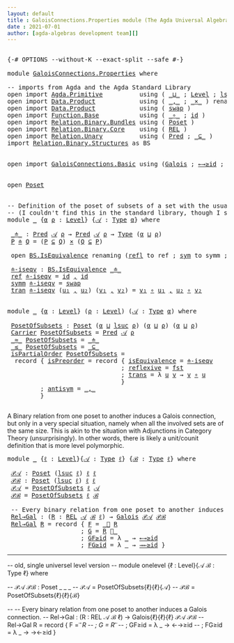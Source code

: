 ```yaml
---
layout: default
title : GaloisConnections.Properties module (The Agda Universal Algebra Library)
date : 2021-07-01
author: [agda-algebras development team][]
---
```


<pre class="Agda">

<a id="182" class="Symbol">{-#</a> <a id="186" class="Keyword">OPTIONS</a> <a id="194" class="Pragma">--without-K</a> <a id="206" class="Pragma">--exact-split</a> <a id="220" class="Pragma">--safe</a> <a id="227" class="Symbol">#-}</a>

<a id="232" class="Keyword">module</a> <a id="239" href="GaloisConnections.Properties.html" class="Module">GaloisConnections.Properties</a> <a id="268" class="Keyword">where</a>

<a id="275" class="Comment">-- imports from Agda and the Agda Standard Library</a>
<a id="326" class="Keyword">open</a> <a id="331" class="Keyword">import</a> <a id="338" href="Agda.Primitive.html" class="Module">Agda.Primitive</a>          <a id="362" class="Keyword">using</a> <a id="368" class="Symbol">(</a> <a id="370" href="Agda.Primitive.html#810" class="Primitive Operator">_⊔_</a> <a id="374" class="Symbol">;</a> <a id="376" href="Agda.Primitive.html#597" class="Postulate">Level</a> <a id="382" class="Symbol">;</a> <a id="384" href="Agda.Primitive.html#780" class="Primitive">lsuc</a> <a id="389" class="Symbol">)</a> <a id="391" class="Keyword">renaming</a> <a id="400" class="Symbol">(</a> <a id="402" href="Agda.Primitive.html#326" class="Primitive">Set</a> <a id="406" class="Symbol">to</a> <a id="409" class="Primitive">Type</a> <a id="414" class="Symbol">)</a>
<a id="416" class="Keyword">open</a> <a id="421" class="Keyword">import</a> <a id="428" href="Data.Product.html" class="Module">Data.Product</a>            <a id="452" class="Keyword">using</a> <a id="458" class="Symbol">(</a> <a id="460" href="Agda.Builtin.Sigma.html#236" class="InductiveConstructor Operator">_,_</a> <a id="464" class="Symbol">;</a> <a id="466" href="Data.Product.html#1167" class="Function Operator">_×_</a> <a id="470" class="Symbol">)</a> <a id="472" class="Keyword">renaming</a> <a id="481" class="Symbol">(</a> <a id="483" href="Agda.Builtin.Sigma.html#252" class="Field">proj₁</a> <a id="489" class="Symbol">to</a> <a id="492" class="Field">fst</a> <a id="496" class="Symbol">)</a>
<a id="498" class="Keyword">open</a> <a id="503" class="Keyword">import</a> <a id="510" href="Data.Product.html" class="Module">Data.Product</a>            <a id="534" class="Keyword">using</a> <a id="540" class="Symbol">(</a> <a id="542" href="Data.Product.html#5317" class="Function">swap</a> <a id="547" class="Symbol">)</a>
<a id="549" class="Keyword">open</a> <a id="554" class="Keyword">import</a> <a id="561" href="Function.Base.html" class="Module">Function.Base</a>           <a id="585" class="Keyword">using</a> <a id="591" class="Symbol">(</a> <a id="593" href="Function.Base.html#1031" class="Function Operator">_∘_</a> <a id="597" class="Symbol">;</a> <a id="599" href="Function.Base.html#615" class="Function">id</a> <a id="602" class="Symbol">)</a>
<a id="604" class="Keyword">open</a> <a id="609" class="Keyword">import</a> <a id="616" href="Relation.Binary.Bundles.html" class="Module">Relation.Binary.Bundles</a> <a id="640" class="Keyword">using</a> <a id="646" class="Symbol">(</a> <a id="648" href="Relation.Binary.Bundles.html#3028" class="Record">Poset</a> <a id="654" class="Symbol">)</a>
<a id="656" class="Keyword">open</a> <a id="661" class="Keyword">import</a> <a id="668" href="Relation.Binary.Core.html" class="Module">Relation.Binary.Core</a>    <a id="692" class="Keyword">using</a> <a id="698" class="Symbol">(</a> <a id="700" href="Relation.Binary.Core.html#766" class="Function">REL</a> <a id="704" class="Symbol">)</a>
<a id="706" class="Keyword">open</a> <a id="711" class="Keyword">import</a> <a id="718" href="Relation.Unary.html" class="Module">Relation.Unary</a>          <a id="742" class="Keyword">using</a> <a id="748" class="Symbol">(</a> <a id="750" href="Relation.Unary.html#1101" class="Function">Pred</a> <a id="755" class="Symbol">;</a> <a id="757" href="Relation.Unary.html#1742" class="Function Operator">_⊆_</a> <a id="761" class="Symbol">)</a>
<a id="763" class="Keyword">import</a> <a id="770" href="Relation.Binary.Structures.html" class="Module">Relation.Binary.Structures</a> <a id="797" class="Symbol">as</a> <a id="800" class="Module">BS</a>


<a id="805" class="Keyword">open</a> <a id="810" class="Keyword">import</a> <a id="817" href="GaloisConnections.Basic.html" class="Module">GaloisConnections.Basic</a> <a id="841" class="Keyword">using</a> <a id="847" class="Symbol">(</a><a id="848" href="GaloisConnections.Basic.html#1155" class="Record">Galois</a> <a id="855" class="Symbol">;</a> <a id="857" href="GaloisConnections.Basic.html#1696" class="Function">←→≥id</a> <a id="863" class="Symbol">;</a> <a id="865" href="GaloisConnections.Basic.html#1784" class="Function">→←≥id</a> <a id="871" class="Symbol">;</a> <a id="873" href="GaloisConnections.Basic.html#1447" class="Function Operator">_⃗_</a> <a id="877" class="Symbol">;</a> <a id="879" href="GaloisConnections.Basic.html#1607" class="Function Operator">_⃖_</a> <a id="883" class="Symbol">)</a>


<a id="887" class="Keyword">open</a> <a id="892" href="Relation.Binary.Bundles.html#3028" class="Module">Poset</a>


<a id="900" class="Comment">-- Definition of the poset of subsets of a set with the usual set inclusion relation.</a>
<a id="986" class="Comment">-- (I couldn&#39;t find this in the standard library, though I suspect it&#39;s somewhere.)</a>
<a id="1070" class="Keyword">module</a> <a id="1077" href="GaloisConnections.Properties.html#1077" class="Module">_</a> <a id="1079" class="Symbol">{</a><a id="1080" href="GaloisConnections.Properties.html#1080" class="Bound">α</a> <a id="1082" href="GaloisConnections.Properties.html#1082" class="Bound">ρ</a> <a id="1084" class="Symbol">:</a> <a id="1086" href="Agda.Primitive.html#597" class="Postulate">Level</a><a id="1091" class="Symbol">}</a> <a id="1093" class="Symbol">{</a><a id="1094" href="GaloisConnections.Properties.html#1094" class="Bound">𝒜</a> <a id="1096" class="Symbol">:</a> <a id="1098" href="GaloisConnections.Properties.html#409" class="Primitive">Type</a> <a id="1103" href="GaloisConnections.Properties.html#1080" class="Bound">α</a><a id="1104" class="Symbol">}</a> <a id="1106" class="Keyword">where</a>

 <a id="1114" href="GaloisConnections.Properties.html#1114" class="Function Operator">_≐_</a> <a id="1118" class="Symbol">:</a> <a id="1120" href="Relation.Unary.html#1101" class="Function">Pred</a> <a id="1125" href="GaloisConnections.Properties.html#1094" class="Bound">𝒜</a> <a id="1127" href="GaloisConnections.Properties.html#1082" class="Bound">ρ</a> <a id="1129" class="Symbol">→</a> <a id="1131" href="Relation.Unary.html#1101" class="Function">Pred</a> <a id="1136" href="GaloisConnections.Properties.html#1094" class="Bound">𝒜</a> <a id="1138" href="GaloisConnections.Properties.html#1082" class="Bound">ρ</a> <a id="1140" class="Symbol">→</a> <a id="1142" href="GaloisConnections.Properties.html#409" class="Primitive">Type</a> <a id="1147" class="Symbol">(</a><a id="1148" href="GaloisConnections.Properties.html#1080" class="Bound">α</a> <a id="1150" href="Agda.Primitive.html#810" class="Primitive Operator">⊔</a> <a id="1152" href="GaloisConnections.Properties.html#1082" class="Bound">ρ</a><a id="1153" class="Symbol">)</a>
 <a id="1156" href="GaloisConnections.Properties.html#1156" class="Bound">P</a> <a id="1158" href="GaloisConnections.Properties.html#1114" class="Function Operator">≐</a> <a id="1160" href="GaloisConnections.Properties.html#1160" class="Bound">Q</a> <a id="1162" class="Symbol">=</a> <a id="1164" class="Symbol">(</a><a id="1165" href="GaloisConnections.Properties.html#1156" class="Bound">P</a> <a id="1167" href="Relation.Unary.html#1742" class="Function Operator">⊆</a> <a id="1169" href="GaloisConnections.Properties.html#1160" class="Bound">Q</a><a id="1170" class="Symbol">)</a> <a id="1172" href="Data.Product.html#1167" class="Function Operator">×</a> <a id="1174" class="Symbol">(</a><a id="1175" href="GaloisConnections.Properties.html#1160" class="Bound">Q</a> <a id="1177" href="Relation.Unary.html#1742" class="Function Operator">⊆</a> <a id="1179" href="GaloisConnections.Properties.html#1156" class="Bound">P</a><a id="1180" class="Symbol">)</a>

 <a id="1184" class="Keyword">open</a> <a id="1189" href="Relation.Binary.Structures.html#1522" class="Module">BS.IsEquivalence</a> <a id="1206" class="Keyword">renaming</a> <a id="1215" class="Symbol">(</a><a id="1216" href="Relation.Binary.Structures.html#1568" class="Field">refl</a> <a id="1221" class="Symbol">to</a> <a id="1224" class="Field">ref</a> <a id="1228" class="Symbol">;</a> <a id="1230" href="Relation.Binary.Structures.html#1594" class="Field">sym</a> <a id="1234" class="Symbol">to</a> <a id="1237" class="Field">symm</a> <a id="1242" class="Symbol">;</a> <a id="1244" href="Relation.Binary.Structures.html#1620" class="Field">trans</a> <a id="1250" class="Symbol">to</a> <a id="1253" class="Field">tran</a><a id="1257" class="Symbol">)</a>

 <a id="1261" href="GaloisConnections.Properties.html#1261" class="Function">≐-iseqv</a> <a id="1269" class="Symbol">:</a> <a id="1271" href="Relation.Binary.Structures.html#1522" class="Record">BS.IsEquivalence</a> <a id="1288" href="GaloisConnections.Properties.html#1114" class="Function Operator">_≐_</a>
 <a id="1293" href="GaloisConnections.Properties.html#1224" class="Field">ref</a> <a id="1297" href="GaloisConnections.Properties.html#1261" class="Function">≐-iseqv</a> <a id="1305" class="Symbol">=</a> <a id="1307" href="Function.Base.html#615" class="Function">id</a> <a id="1310" href="Agda.Builtin.Sigma.html#236" class="InductiveConstructor Operator">,</a> <a id="1312" href="Function.Base.html#615" class="Function">id</a>
 <a id="1316" href="GaloisConnections.Properties.html#1237" class="Field">symm</a> <a id="1321" href="GaloisConnections.Properties.html#1261" class="Function">≐-iseqv</a> <a id="1329" class="Symbol">=</a> <a id="1331" href="Data.Product.html#5317" class="Function">swap</a>
 <a id="1337" href="GaloisConnections.Properties.html#1253" class="Field">tran</a> <a id="1342" href="GaloisConnections.Properties.html#1261" class="Function">≐-iseqv</a> <a id="1350" class="Symbol">(</a><a id="1351" href="GaloisConnections.Properties.html#1351" class="Bound">u₁</a> <a id="1354" href="Agda.Builtin.Sigma.html#236" class="InductiveConstructor Operator">,</a> <a id="1356" href="GaloisConnections.Properties.html#1356" class="Bound">u₂</a><a id="1358" class="Symbol">)</a> <a id="1360" class="Symbol">(</a><a id="1361" href="GaloisConnections.Properties.html#1361" class="Bound">v₁</a> <a id="1364" href="Agda.Builtin.Sigma.html#236" class="InductiveConstructor Operator">,</a> <a id="1366" href="GaloisConnections.Properties.html#1366" class="Bound">v₂</a><a id="1368" class="Symbol">)</a> <a id="1370" class="Symbol">=</a> <a id="1372" href="GaloisConnections.Properties.html#1361" class="Bound">v₁</a> <a id="1375" href="Function.Base.html#1031" class="Function Operator">∘</a> <a id="1377" href="GaloisConnections.Properties.html#1351" class="Bound">u₁</a> <a id="1380" href="Agda.Builtin.Sigma.html#236" class="InductiveConstructor Operator">,</a> <a id="1382" href="GaloisConnections.Properties.html#1356" class="Bound">u₂</a> <a id="1385" href="Function.Base.html#1031" class="Function Operator">∘</a> <a id="1387" href="GaloisConnections.Properties.html#1366" class="Bound">v₂</a>


<a id="1392" class="Keyword">module</a> <a id="1399" href="GaloisConnections.Properties.html#1399" class="Module">_</a> <a id="1401" class="Symbol">{</a><a id="1402" href="GaloisConnections.Properties.html#1402" class="Bound">α</a> <a id="1404" class="Symbol">:</a> <a id="1406" href="Agda.Primitive.html#597" class="Postulate">Level</a><a id="1411" class="Symbol">}</a> <a id="1413" class="Symbol">(</a><a id="1414" href="GaloisConnections.Properties.html#1414" class="Bound">ρ</a> <a id="1416" class="Symbol">:</a> <a id="1418" href="Agda.Primitive.html#597" class="Postulate">Level</a><a id="1423" class="Symbol">)</a> <a id="1425" class="Symbol">(</a><a id="1426" href="GaloisConnections.Properties.html#1426" class="Bound">𝒜</a> <a id="1428" class="Symbol">:</a> <a id="1430" href="GaloisConnections.Properties.html#409" class="Primitive">Type</a> <a id="1435" href="GaloisConnections.Properties.html#1402" class="Bound">α</a><a id="1436" class="Symbol">)</a> <a id="1438" class="Keyword">where</a>

 <a id="1446" href="GaloisConnections.Properties.html#1446" class="Function">PosetOfSubsets</a> <a id="1461" class="Symbol">:</a> <a id="1463" href="Relation.Binary.Bundles.html#3028" class="Record">Poset</a> <a id="1469" class="Symbol">(</a><a id="1470" href="GaloisConnections.Properties.html#1402" class="Bound">α</a> <a id="1472" href="Agda.Primitive.html#810" class="Primitive Operator">⊔</a> <a id="1474" href="Agda.Primitive.html#780" class="Primitive">lsuc</a> <a id="1479" href="GaloisConnections.Properties.html#1414" class="Bound">ρ</a><a id="1480" class="Symbol">)</a> <a id="1482" class="Symbol">(</a><a id="1483" href="GaloisConnections.Properties.html#1402" class="Bound">α</a> <a id="1485" href="Agda.Primitive.html#810" class="Primitive Operator">⊔</a> <a id="1487" href="GaloisConnections.Properties.html#1414" class="Bound">ρ</a><a id="1488" class="Symbol">)</a> <a id="1490" class="Symbol">(</a><a id="1491" href="GaloisConnections.Properties.html#1402" class="Bound">α</a> <a id="1493" href="Agda.Primitive.html#810" class="Primitive Operator">⊔</a> <a id="1495" href="GaloisConnections.Properties.html#1414" class="Bound">ρ</a><a id="1496" class="Symbol">)</a>
 <a id="1499" href="Relation.Binary.Bundles.html#3104" class="Field">Carrier</a> <a id="1507" href="GaloisConnections.Properties.html#1446" class="Function">PosetOfSubsets</a> <a id="1522" class="Symbol">=</a> <a id="1524" href="Relation.Unary.html#1101" class="Function">Pred</a> <a id="1529" href="GaloisConnections.Properties.html#1426" class="Bound">𝒜</a> <a id="1531" href="GaloisConnections.Properties.html#1414" class="Bound">ρ</a>
 <a id="1534" href="Relation.Binary.Bundles.html#3131" class="Field Operator">_≈_</a> <a id="1538" href="GaloisConnections.Properties.html#1446" class="Function">PosetOfSubsets</a> <a id="1553" class="Symbol">=</a> <a id="1555" href="GaloisConnections.Properties.html#1114" class="Function Operator">_≐_</a>
 <a id="1560" href="Relation.Binary.Bundles.html#3167" class="Field Operator">_≤_</a> <a id="1564" href="GaloisConnections.Properties.html#1446" class="Function">PosetOfSubsets</a> <a id="1579" class="Symbol">=</a> <a id="1581" href="Relation.Unary.html#1742" class="Function Operator">_⊆_</a>
 <a id="1586" href="Relation.Binary.Bundles.html#3203" class="Field">isPartialOrder</a> <a id="1601" href="GaloisConnections.Properties.html#1446" class="Function">PosetOfSubsets</a> <a id="1616" class="Symbol">=</a>
  <a id="1620" class="Keyword">record</a> <a id="1627" class="Symbol">{</a> <a id="1629" href="Relation.Binary.Structures.html#3243" class="Field">isPreorder</a> <a id="1640" class="Symbol">=</a> <a id="1642" class="Keyword">record</a> <a id="1649" class="Symbol">{</a> <a id="1651" href="Relation.Binary.Structures.html#2228" class="Field">isEquivalence</a> <a id="1665" class="Symbol">=</a> <a id="1667" href="GaloisConnections.Properties.html#1261" class="Function">≐-iseqv</a>
                               <a id="1706" class="Symbol">;</a> <a id="1708" href="Relation.Binary.Structures.html#2331" class="Field">reflexive</a> <a id="1718" class="Symbol">=</a> <a id="1720" href="GaloisConnections.Properties.html#492" class="Field">fst</a>
                               <a id="1755" class="Symbol">;</a> <a id="1757" href="Relation.Binary.Structures.html#2361" class="Field">trans</a> <a id="1763" class="Symbol">=</a> <a id="1765" class="Symbol">λ</a> <a id="1767" href="GaloisConnections.Properties.html#1767" class="Bound">u</a> <a id="1769" href="GaloisConnections.Properties.html#1769" class="Bound">v</a> <a id="1771" class="Symbol">→</a> <a id="1773" href="GaloisConnections.Properties.html#1769" class="Bound">v</a> <a id="1775" href="Function.Base.html#1031" class="Function Operator">∘</a> <a id="1777" href="GaloisConnections.Properties.html#1767" class="Bound">u</a>
                               <a id="1810" class="Symbol">}</a>
         <a id="1821" class="Symbol">;</a> <a id="1823" href="Relation.Binary.Structures.html#3275" class="Field">antisym</a> <a id="1831" class="Symbol">=</a> <a id="1833" href="Agda.Builtin.Sigma.html#236" class="InductiveConstructor Operator">_,_</a>
         <a id="1846" class="Symbol">}</a>

</pre>

A Binary relation from one poset to another induces a Galois connection, but only in a very special
situation, namely when all the involved sets are of the same size.  This is akin to the situation
with Adjunctions in Category Theory (unsurprisingly). In other words, there is likely a
unit/counit definition that is more level polymorphic.
<pre class="Agda">
<a id="2215" class="Keyword">module</a> <a id="2222" href="GaloisConnections.Properties.html#2222" class="Module">_</a> <a id="2224" class="Symbol">{</a><a id="2225" href="GaloisConnections.Properties.html#2225" class="Bound">ℓ</a> <a id="2227" class="Symbol">:</a> <a id="2229" href="Agda.Primitive.html#597" class="Postulate">Level</a><a id="2234" class="Symbol">}{</a><a id="2236" href="GaloisConnections.Properties.html#2236" class="Bound">𝒜</a> <a id="2238" class="Symbol">:</a> <a id="2240" href="GaloisConnections.Properties.html#409" class="Primitive">Type</a> <a id="2245" href="GaloisConnections.Properties.html#2225" class="Bound">ℓ</a><a id="2246" class="Symbol">}</a> <a id="2248" class="Symbol">{</a><a id="2249" href="GaloisConnections.Properties.html#2249" class="Bound">ℬ</a> <a id="2251" class="Symbol">:</a> <a id="2253" href="GaloisConnections.Properties.html#409" class="Primitive">Type</a> <a id="2258" href="GaloisConnections.Properties.html#2225" class="Bound">ℓ</a><a id="2259" class="Symbol">}</a> <a id="2261" class="Keyword">where</a>

 <a id="2269" href="GaloisConnections.Properties.html#2269" class="Function">𝒫𝒜</a> <a id="2272" class="Symbol">:</a> <a id="2274" href="Relation.Binary.Bundles.html#3028" class="Record">Poset</a> <a id="2280" class="Symbol">(</a><a id="2281" href="Agda.Primitive.html#780" class="Primitive">lsuc</a> <a id="2286" href="GaloisConnections.Properties.html#2225" class="Bound">ℓ</a><a id="2287" class="Symbol">)</a> <a id="2289" href="GaloisConnections.Properties.html#2225" class="Bound">ℓ</a> <a id="2291" href="GaloisConnections.Properties.html#2225" class="Bound">ℓ</a>
 <a id="2294" href="GaloisConnections.Properties.html#2294" class="Function">𝒫ℬ</a> <a id="2297" class="Symbol">:</a> <a id="2299" href="Relation.Binary.Bundles.html#3028" class="Record">Poset</a> <a id="2305" class="Symbol">(</a><a id="2306" href="Agda.Primitive.html#780" class="Primitive">lsuc</a> <a id="2311" href="GaloisConnections.Properties.html#2225" class="Bound">ℓ</a><a id="2312" class="Symbol">)</a> <a id="2314" href="GaloisConnections.Properties.html#2225" class="Bound">ℓ</a> <a id="2316" href="GaloisConnections.Properties.html#2225" class="Bound">ℓ</a>
 <a id="2319" href="GaloisConnections.Properties.html#2269" class="Function">𝒫𝒜</a> <a id="2322" class="Symbol">=</a> <a id="2324" href="GaloisConnections.Properties.html#1446" class="Function">PosetOfSubsets</a> <a id="2339" href="GaloisConnections.Properties.html#2225" class="Bound">ℓ</a> <a id="2341" href="GaloisConnections.Properties.html#2236" class="Bound">𝒜</a>
 <a id="2344" href="GaloisConnections.Properties.html#2294" class="Function">𝒫ℬ</a> <a id="2347" class="Symbol">=</a> <a id="2349" href="GaloisConnections.Properties.html#1446" class="Function">PosetOfSubsets</a> <a id="2364" href="GaloisConnections.Properties.html#2225" class="Bound">ℓ</a> <a id="2366" href="GaloisConnections.Properties.html#2249" class="Bound">ℬ</a>

 <a id="2370" class="Comment">-- Every binary relation from one poset to another induces a Galois connection.</a>
 <a id="2451" href="GaloisConnections.Properties.html#2451" class="Function">Rel→Gal</a> <a id="2459" class="Symbol">:</a> <a id="2461" class="Symbol">(</a><a id="2462" href="GaloisConnections.Properties.html#2462" class="Bound">R</a> <a id="2464" class="Symbol">:</a> <a id="2466" href="Relation.Binary.Core.html#766" class="Function">REL</a> <a id="2470" href="GaloisConnections.Properties.html#2236" class="Bound">𝒜</a> <a id="2472" href="GaloisConnections.Properties.html#2249" class="Bound">ℬ</a> <a id="2474" href="GaloisConnections.Properties.html#2225" class="Bound">ℓ</a><a id="2475" class="Symbol">)</a> <a id="2477" class="Symbol">→</a> <a id="2479" href="GaloisConnections.Basic.html#1155" class="Record">Galois</a> <a id="2486" href="GaloisConnections.Properties.html#2269" class="Function">𝒫𝒜</a> <a id="2489" href="GaloisConnections.Properties.html#2294" class="Function">𝒫ℬ</a>
 <a id="2493" href="GaloisConnections.Properties.html#2451" class="Function">Rel→Gal</a> <a id="2501" href="GaloisConnections.Properties.html#2501" class="Bound">R</a> <a id="2503" class="Symbol">=</a> <a id="2505" class="Keyword">record</a> <a id="2512" class="Symbol">{</a> <a id="2514" href="GaloisConnections.Basic.html#1212" class="Field">F</a> <a id="2516" class="Symbol">=</a> <a id="2518" href="GaloisConnections.Basic.html#1447" class="Function Operator">_⃗</a> <a id="2521" href="GaloisConnections.Properties.html#2501" class="Bound">R</a>
                    <a id="2543" class="Symbol">;</a> <a id="2545" href="GaloisConnections.Basic.html#1241" class="Field">G</a> <a id="2547" class="Symbol">=</a> <a id="2549" href="GaloisConnections.Properties.html#2501" class="Bound">R</a> <a id="2551" href="GaloisConnections.Basic.html#1607" class="Function Operator">⃖_</a>
                    <a id="2574" class="Symbol">;</a> <a id="2576" href="GaloisConnections.Basic.html#1270" class="Field">GF≥id</a> <a id="2582" class="Symbol">=</a> <a id="2584" class="Symbol">λ</a> <a id="2586" href="GaloisConnections.Properties.html#2586" class="Bound">_</a> <a id="2588" class="Symbol">→</a> <a id="2590" href="GaloisConnections.Basic.html#1696" class="Function">←→≥id</a>
                    <a id="2616" class="Symbol">;</a> <a id="2618" href="GaloisConnections.Basic.html#1301" class="Field">FG≥id</a> <a id="2624" class="Symbol">=</a> <a id="2626" class="Symbol">λ</a> <a id="2628" href="GaloisConnections.Properties.html#2628" class="Bound">_</a> <a id="2630" class="Symbol">→</a> <a id="2632" href="GaloisConnections.Basic.html#1784" class="Function">→←≥id</a> <a id="2638" class="Symbol">}</a>
</pre>


--------------------------------------

[agda-algebras development team]: https://github.com/ualib/agda-algebras#the-agda-algebras-development-team











-- old, single universel level version
-- module onelevel {ℓ : Level}{𝒜 ℬ : Type ℓ} where

--  𝒫𝒜 𝒫ℬ : Poset _ _ _
--  𝒫𝒜 = PosetOfSubsets{ℓ}{ℓ}{𝒜}
--  𝒫ℬ = PosetOfSubsets{ℓ}{ℓ}{ℬ}


--  -- Every binary relation from one poset to another induces a Galois connection.
--  Rel→Gal : (R : REL 𝒜 ℬ ℓ) → Galois{ℓ}{ℓ}{ℓ} 𝒫𝒜 𝒫ℬ
--  Rel→Gal R = record { F = _⃗ R
--                     ; G = R ⃖_
--                     ; GF≥id = λ _ → ←→≥id
--                     ; FG≥id = λ _ → →←≥id }
